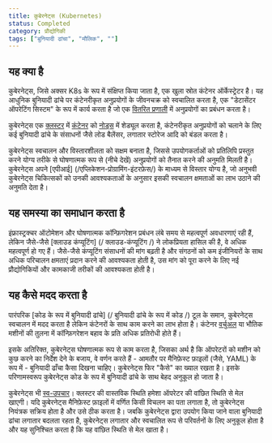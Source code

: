 ```yaml
---
title: कुबेरनेट्स (Kubernetes)
status: Completed
category: प्रौद्योगिकी
tags: ["बुनियादी ढांचा", "मौलिक", ""]
---
```


## यह क्या है

कुबेरनेट्स, जिसे अक्सर K8s के रूप में संक्षिप्त किया जाता है, एक खुला स्रोत कंटेनर ऑर्केस्ट्रेटर है।
यह आधुनिक बुनियादी ढांचे पर कंटेनरीकृत अनुप्रयोगों के जीवनचक्र को स्वचालित करता है, एक "डेटासेंटर ऑपरेटिंग सिस्टम" के रूप में कार्य करता है जो एक [वितरित प्रणाली](/वितरित-सिस्टम/) में अनुप्रयोगों का प्रबंधन करता है।

कुबेरनेट्स एक [क्लस्टर](/क्लस्टर/) में [कंटेनर](/कंटेनर/) को [नोड्स](/नोड्स/) में शेड्यूल करता है, कंटेनरीकृत अनुप्रयोगों को चलाने के लिए कई बुनियादी ढांचे के संसाधनों जैसे लोड बैलेंसर, लगातार स्टोरेज आदि को बंडल करता है।

कुबेरनेट्स स्वचालन और विस्तारशीलता को सक्षम बनाता है, जिससे उपयोगकर्ताओं को प्रतिलिपि प्रस्तुत करने योग्य तरीके से घोषणात्मक रूप से (नीचे देखें) अनुप्रयोगों को तैनात करने की अनुमति मिलती है।
कुबेरनेट्स अपने [एपीआई] (/एप्लिकेशन-प्रोग्रामिंग-इंटरफ़ेस/) के माध्यम से विस्तार योग्य है, जो अनुभवी कुबेरनेट्स चिकित्सकों को उनकी आवश्यकताओं के अनुसार इसकी स्वचालन क्षमताओं का लाभ उठाने की अनुमति देता है।

## यह समस्या का समाधान करता है

इंफ्रास्ट्रक्चर ऑटोमेशन और घोषणात्मक कॉन्फ़िगरेशन प्रबंधन लंबे समय से महत्वपूर्ण अवधारणाएं रही हैं, लेकिन जैसे-जैसे [क्लाउड कंप्यूटिंग] (/ क्लाउड-कंप्यूटिंग /) ने लोकप्रियता हासिल की है, वे अधिक महत्वपूर्ण हो गए हैं।
जैसे-जैसे कंप्यूटिंग संसाधनों की मांग बढ़ती है और संगठनों को कम इंजीनियरों के साथ अधिक परिचालन क्षमताएं प्रदान करने की आवश्यकता होती है, उस मांग को पूरा करने के लिए नई प्रौद्योगिकियों और कामकाजी तरीकों की आवश्यकता होती है।

## यह कैसे मदद करता है

पारंपरिक [कोड के रूप में बुनियादी ढांचे] (/ बुनियादी ढांचे के रूप में कोड /) टूल के समान, कुबेरनेट्स स्वचालन में मदद करता है लेकिन कंटेनरों के साथ काम करने का लाभ होता है।
कंटेनर [वर्चुअल](/वर्चुअल-मशीन/) या भौतिक मशीनों की तुलना में कॉन्फ़िगरेशन बहाव के प्रति अधिक प्रतिरोधी होते हैं।

इसके अतिरिक्त, कुबेरनेट्स घोषणात्मक रूप से काम करता है, जिसका अर्थ है कि ऑपरेटरों को मशीन को कुछ करने का निर्देश देने के बजाय, वे वर्णन करते हैं - आमतौर पर मैनिफ़ेस्ट फ़ाइलों (जैसे, YAML) के रूप में - बुनियादी ढाँचा कैसा दिखना चाहिए।
कुबेरनेट्स फिर "कैसे" का ख्याल रखता है।
इसके परिणामस्वरूप कुबेरनेट्स कोड के रूप में बुनियादी ढांचे के साथ बेहद अनुकूल हो जाता है।

कुबेरनेट्स भी [स्व-उपचार](/स्व-उपचार/)।
क्लस्टर की वास्तविक स्थिति हमेशा ऑपरेटर की वांछित स्थिति से मेल खाएगी।
यदि कुबेरनेट्स मैनिफ़ेस्ट फ़ाइलों में वर्णित किसी विचलन का पता लगाता है, तो कुबेरनेट्स नियंत्रक सक्रिय होता है और उसे ठीक करता है।
जबकि कुबेरनेट्स द्वारा उपयोग किया जाने वाला बुनियादी ढांचा लगातार बदलता रहता है, कुबेरनेट्स लगातार और स्वचालित रूप से परिवर्तनों के लिए अनुकूल होता है और यह सुनिश्चित करता है कि यह वांछित स्थिति से मेल खाता है।
